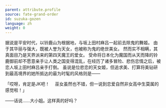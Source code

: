 ```yaml
---
parent: attribute.profile
source: fate-grand-order
id: suzuka-gozen
language: zh
weight: 0
---
```


据说是平安时代，以铃鹿山为根据地，与坂上田村麻吕一起前去除鬼的舞姬。
由于其华丽与强大，既被人誉为天女，也被称为鬼的绝世美女。
然而实不相瞒，其真面目乃是天界派来的第四天魔王的爱女。
受命将日本化为魔国而从天而降的铃鹿御前却不愿意亲手让人类之国变得混乱，在经历了诸多冒险、悲伤恋情之后，被恋人坂上田村麻吕亲手打倒。
虽说是位悲恋的天女姬，但追求美、打算将美钻研到最高境界的她所抵达的最为时髦的风格则是——

「哎呀，肯定是JK吧！
　巫女虽然也不错，但一说到恋爱自然非女高中生莫属的感觉啦！」

——话说……大小姐。这样真的好吗？
